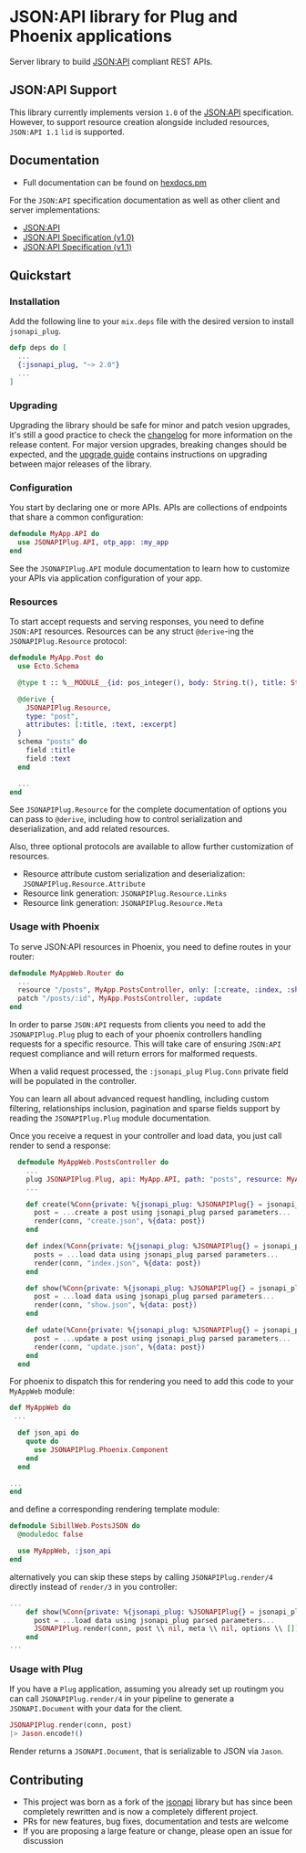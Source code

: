 # JSON:API library for Plug and Phoenix applications

Server library to build [JSON:API](http://jsonapi.org) compliant REST APIs.

## JSON:API Support

This library currently implements version `1.0` of the [JSON:API][json:api] specification.
However, to support resource creation alongside included resources, `JSON:API 1.1` `lid` is supported.

## Documentation

- Full documentation can be found on [hexdocs.pm][jsonapi_plug-hexdocs]

For the `JSON:API` specification documentation as well as other client and server implementations:

- [JSON:API][json:api]
- [JSON:API Specification (v1.0)][json:api-1.0]
- [JSON:API Specification (v1.1)][json:api-1.1]

## Quickstart

### Installation

Add the following line to your `mix.deps` file with the desired version to install `jsonapi_plug`.

```elixir
defp deps do [
  ...
  {:jsonapi_plug, "~> 2.0"}
  ...
]
```

### Upgrading

Upgrading the library should be safe for minor and patch vesion upgrades, it's still a good practice
to check the [changelog][changelog] for more information on the release content. For major version
upgrades, breaking changes should be expected, and the [upgrade guide][upgrade] contains instructions
on upgrading between major releases of the library.

### Configuration

You start by declaring one or more APIs. APIs are collections of endpoints that
share a common configuration:

```elixir
defmodule MyApp.API do
  use JSONAPIPlug.API, otp_app: :my_app
end
```

See the `JSONAPIPlug.API` module documentation to learn how to customize your APIs
via application configuration of your app.

### Resources

To start accept requests and serving responses, you need to define `JSON:API` resources.
Resources can be any struct `@derive`-ing the `JSONAPIPlug.Resource` protocol:

```elixir
defmodule MyApp.Post do
  use Ecto.Schema

  @type t :: %__MODULE__{id: pos_integer(), body: String.t(), title: String.t()}

  @derive {
    JSONAPIPlug.Resource,
    type: "post",
    attributes: [:title, :text, :excerpt]
  }
  schema "posts" do
    field :title
    field :text
  end

  ...
end
```

See `JSONAPIPlug.Resource` for the complete documentation of options you can pass to `@derive`,
including how to control serialization and deserialization, and add related resources.

Also, three optional protocols are available to allow further customization of resources.

- Resource attribute custom serialization and deserialization: `JSONAPIPlug.Resource.Attribute`
- Resource link generation: `JSONAPIPlug.Resource.Links`
- Resource link generation: `JSONAPIPlug.Resource.Meta`

### Usage with Phoenix

To serve JSON:API resources in Phoenix, you need to define routes in your router:

```elixir
defmodule MyAppWeb.Router do
  ...
  resource "/posts", MyApp.PostsController, only: [:create, :index, :show]
  patch "/posts/:id", MyApp.PostsController, :update
end
```

In order to parse `JSON:API` requests from clients you need to add the `JSONAPIPlug.Plug` plug to each of your
phoenix controllers handling requests for a specific resource. This will take care of ensuring `JSON:API` request
compliance and will return errors for malformed requests.

When a valid request processed, the `:jsonapi_plug` `Plug.Conn` private field will be populated in the controller.

You can learn all about advanced request handling, including custom filtering, relationships inclusion, pagination
and sparse fields support by reading the `JSONAPIPlug.Plug` module documentation.

Once you receive a request in your controller and load data, you just call render to send a response:

```elixir
  defmodule MyAppWeb.PostsController do
    ...
    plug JSONAPIPlug.Plug, api: MyApp.API, path: "posts", resource: MyApp.Post
    ...

    def create(%Conn{private: %{jsonapi_plug: %JSONAPIPlug{} = jsonapi_plug}} = conn, params) do
      post = ...create a post using jsonapi_plug parsed parameters...
      render(conn, "create.json", %{data: post})
    end

    def index(%Conn{private: %{jsonapi_plug: %JSONAPIPlug{} = jsonapi_plug}} = conn, _params) do
      posts = ...load data using jsonapi_plug parsed parameters...
      render(conn, "index.json", %{data: post})
    end

    def show(%Conn{private: %{jsonapi_plug: %JSONAPIPlug{} = jsonapi_plug}} = conn, _params) do
      post = ...load data using jsonapi_plug parsed parameters...
      render(conn, "show.json", %{data: post})
    end

    def udate(%Conn{private: %{jsonapi_plug: %JSONAPIPlug{} = jsonapi_plug}} = conn, params) do
      post = ...update a post using jsonapi_plug parsed parameters...
      render(conn, "update.json", %{data: post})
    end
  end
```

For phoenix to dispatch this for rendering you need to add this code to your `MyAppWeb` module:

```elixir
def MyAppWeb do
 ...

  def json_api do
    quote do
      use JSONAPIPlug.Phoenix.Component
    end
  end

...
end
```

and define a corresponding rendering template module:

```elixir
defmodule SibillWeb.PostsJSON do
  @moduledoc false

  use MyAppWeb, :json_api
end
```

alternatively you can skip these steps by calling `JSONAPIPlug.render/4` directly instead of `render/3` in you controller:

```elixir
...
    def show(%Conn{private: %{jsonapi_plug: %JSONAPIPlug{} = jsonapi_plug}} = conn, _params) do
      post = ...load data using jsonapi_plug parsed parameters...
      JSONAPIPlug.render(conn, post \\ nil, meta \\ nil, options \\ [])
    end
...
```

### Usage with Plug

If you have a `Plug` application, assuming you already set up routingm you can call `JSONAPIPlug.render/4` in your
pipeline to generate a `JSONAPI.Document` with your data for the client.

```elixir
JSONAPIPlug.render(conn, post)
|> Jason.encode!()
```

Render returns a `JSONAPI.Document`, that is serializable to JSON via `Jason`.

## Contributing

- This project was born as a fork of the [jsonapi][jsonapi-fork]
library but has since been completely rewritten and is now a completely different project.
- PRs for new features, bug fixes, documentation and tests are welcome
- If you are proposing a large feature or change, please open an issue for discussion

[changelog]: https://hexdocs.pm/jsonapi_plug/changelog.html
[json:api-1.0]: https://jsonapi.org/format/1.0/
[json:api-1.1]: https://jsonapi.org/format/1.1/
[json:api]: https://jsonapi.org
[jsonapi-fork]: https://github.com/beam-community/jsonapi
[jsonapi_plug-hexdocs]: https://hexdocs.pm/jsonapi_plug
[upgrade]: https://hexdocs.pm/jsonapi_plug/upgrading.html
